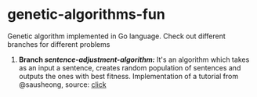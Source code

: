 # genetic-algorithms-fun
Genetic algorithm implemented in Go language. Check out different branches for different problems

1. **Branch *sentence-adjustment-algorithm:***
  It's an algorithm which takes as an input a sentence, creates random population of sentences and outputs the ones with best fitness. Implementation of a tutorial from @sausheong, source: [click](https://sausheong.github.io/posts/a-gentle-introduction-to-genetic-algorithms/)
